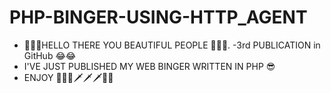 # PHP-BINGER-USING-HTTP_AGENT
 - 🌹🌹🌹HELLO THERE YOU BEAUTIFUL PEOPLE 🌹🌹🌹.
 -3rd PUBLICATION in GitHub 😂😂
 - I'VE JUST PUBLISHED MY WEB BINGER WRITTEN IN PHP 😎
 - ENJOY 💞💞💞🗡🗡🗡🌹🌹

